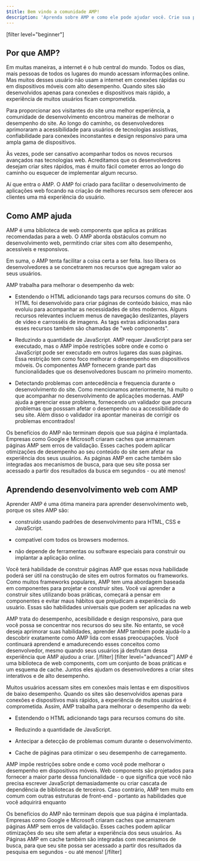 ```yaml
---
$title: Bem vindo a comunidade AMP!
description: 'Aprenda sobre AMP e como ele pode ajudar você. Crie sua primeira página AMP!'
---
```


[filter level="beginner"]
## Por que AMP?

Em muitas maneiras, a internet é o hub central do mundo. Todos os dias, mais pessoas de todos os lugares do mundo acessam informações online. Mas muitos desses usuário não usam a internet em conexões rápidas ou em dispositivos móveis com alto desempenho. Quando sites são desenvolvidos apenas para conexões e dispositivos mais rápido, a experiência de muitos usuários ficam comprometida.

Para proporcionar aos visitantes do site uma melhor experiência, a comunidade de desenvolvimento encontrou maneiras de melhorar o desempenho do site. Ao longo do caminho, os desenvolvedores aprimoraram a acessibilidade para usuários de tecnologias assistivas, confiabilidade para conexões inconstantes e design responsivo para uma ampla gama de dispositivos.

Às vezes, pode ser cansativo acompanhar todos os novos recursos avançados nas tecnologias web. Acreditamos que os desenvolvedores desejam criar sites rápidos, mas é muito fácil cometer erros ao longo do caminho ou esquecer de implementar algum recurso.

Aí que entra o AMP. O AMP foi criado para facilitar o desenvolvimento de aplicações web focando na criação de melhores recursos sem oferecer aos clientes uma má experiência do usuário.

## Como AMP ajuda

AMP é uma biblioteca de web components que aplica as práticas recomendadas para a web. O AMP aborda obstáculos comum no desenvolvimento web, permitindo criar sites com alto desempenho, acessíveis e responsivos.

Em suma, o AMP tenta facilitar a coisa certa a ser feita. Isso libera os desenvolvedores a se concetrarem nos recursos que agregam valor ao seus usuários.

AMP trabalha para melhorar o desempenho da web:

- Estendendo o HTML adicionando tags para recursos comuns do site. O HTML foi desenvolvido para criar páginas de conteúdo básico, mas não evoluiu para acompanhar as necessidades de sites modernos. Alguns recursos relevantes incluem menus de navegação deslizantes, players de vídeo e carrosséis de imagens. As tags extras adicionadas para esses recursos também são chamadas de "web components".

- Reduzindo a quantidade de JavaScript. AMP requer JavaScript para ser executado, mas o AMP impõe restrições sobre onde e como o JavaScript pode ser executado em outros lugares das suas páginas. Essa restrição tem como foco melhorar o desempenho em dispositivos móveis. Os componentes AMP fornecem grande part das funcionalidades que os desenvolvedores buscam no primeiro momento.

- Detectando problemas com antecedência e frequencia durante o desenvolvimento do site. Como mencionamos anteriormente, há muito o que acompanhar no desenvolvimento de aplicações modernas. AMP ajuda a gerenciar esse problema, fornecendo um validador que procura problemas que posssam afetar o desempenho ou a accessibilidade do seu site. Além disso o validador ira apontar maneiras de corrigir os problemas encontrados!

Os benefícios do AMP não terminam depois que sua página é implantada. Empresas como Google e Microsoft criaram caches que armazenam páginas AMP sem erros de validação. Esses caches podem aplicar otimizações de desempenho ao seu conteúdo do site sem afetar na experiência dos seus usuários. As páginas AMP em cache também são integradas aos mecanismos de busca, para que seu site possa ser acessado a partir dos resultados da busca em segundos - ou até menos!

## Aprendendo desenvolvimento web com AMP

Aprender AMP é uma ótima maneira para aprender desenvolvimento web, porque os sites AMP são:

- construído usando padrões de desenvolvimento para HTML, CSS e JavaScript.

- compatível com todos os browsers modernos.

- não depende de ferramentas ou software especiais para construir ou implantar a aplicação online.

Você terá habilidade de construir páginas AMP que essas nova habilidade poderá ser útil na construção de sites em outros formatos ou frameworks. Como muitos frameworks populares, AMP tem uma abordagem baseada em componentes para projetar e construir sites. Você vai aprender a construir sites utilizando boas práticas, começará a pensar em componentes e evitar maus hábitos que prejudicam a experiência do usuário. Essas são habilidades universais que podem ser aplicadas na web

AMP trata do desempenho, acesibilidade e design responsivo, para que você possa se concentrar nos recursos do seu site. No entanto, se você deseja aprimorar suas habilidades, aprender AMP também pode ajudá-lo a descobrir exatamente como AMP lida com essas preocupações. Você continuará aprendend e amadurecendo esses conceitos como desenvolvedor, mesmo quando seus usuários já desfrutam dessa experiência que AMP ajudou a criar.
[/filter]
[filter level="advanced"]
AMP é uma biblioteca de web components, com um conjunto de boas práticas e um esquema de cache. Juntos eles ajudam os desenvolvedores a criar sites interativos e de alto desempenho.

Muitos usuários acessam sites em conexões mais lentas e em dispositivos de baixo desempenho. Quando os sites são desenvolvidos apenas para conexões e dispositivos mais rápidos, a experiência de muitos usuários é comprometida. Assim, AMP trabalha para melhorar o desempenho da web:

- Estendendo o HTML adicionando tags para recursos comuns do site.

- Reduzindo a quantidade de JavaScript.

- Antecipar a detecção de problemas comum durante o desenvolvimento.

- Cache de páginas para otimizar o seu desempenho de carregamento.

AMP impõe restrições sobre onde e como você pode melhorar o desempenho em dispositivos móveis. Web components são projetados para fornecer a maior parte dessa funcionalidade - o que significa que você não precisa escrever JavaScript demasiadamente ou criar cascata de dependência de bibliotecas de terceiros. Caso contrário, AMP tem muito em comum com outras estruturas de front-end - portanto as habilidades que você adquirirá enquanto

Os benefícios do AMP não terminam depois que sua página é implantada. Empresas como Google e Microsoft criaram caches que armazenam páginas AMP sem erros de validação. Esses caches podem aplicar otimizações do seu site sem afetar a experiência dos seus usuários. As Páginas AMP em cache também são integradas com mecanismos de busca, para que seu site possa ser acessado a partir dos resultados da pesquisa em segundos - ou até menos!
[/filter]
